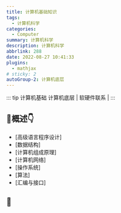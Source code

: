 ```yaml
---
title: 计算机基础知识
tags: 
  - 计算机科学
categories: 
  - Computer
summary: 计算机科学
description: 计算机科学
abbrlink: 288
date: 2022-08-27 10:41:33
plugins:
  - mathjax
# sticky: 2
autoGroup-2: 计算机底层
---
```

::: tip 计算机基础
   计算机底层 | 软硬件联系 | 
:::

<!-- more -->



## :muscle:概述:point_down:

- [高级语言程序设计]
- [数据结构]
- [计算机组成原理]
- [计算机网络]
- [操作系统]
- [算法]
- [汇编与接口]

## :chicken:

